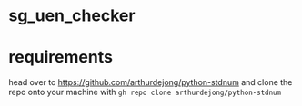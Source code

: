 # sg_uen_checker

# requirements

head over to https://github.com/arthurdejong/python-stdnum and clone the repo onto your machine with `gh repo clone arthurdejong/python-stdnum`